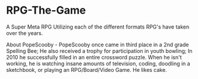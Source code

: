 # RPG-The-Game
A Super Meta RPG Utilizing each of the different formats RPG's have taken over the years.


About PopeScooby - PopeScooby once came in third place in a 2nd grade Spelling Bee; He also received a trophy for participation in youth bowling; In 2010 he successfully filled in an entire crossword puzzle. When he isn't working, he is watching insane amounts of television, coding, doodling in a sketchbook, or playing an RPG/Board/Video Game. He likes cake.
